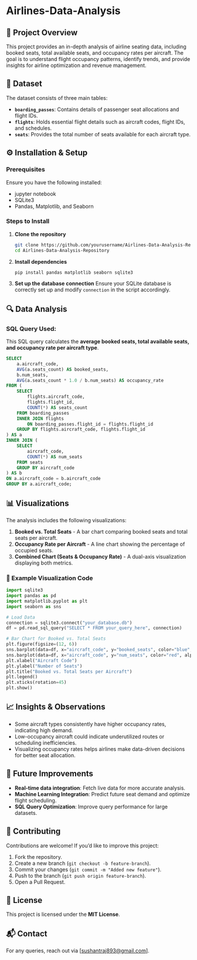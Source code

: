 # Airlines-Data-Analysis


## 📌 Project Overview
This project provides an in-depth analysis of airline seating data, including booked seats, total available seats, and occupancy rates per aircraft. The goal is to understand flight occupancy patterns, identify trends, and provide insights for airline optimization and revenue management.

## 📂 Dataset
The dataset consists of three main tables:
- **`boarding_passes`**: Contains details of passenger seat allocations and flight IDs.
- **`flights`**: Holds essential flight details such as aircraft codes, flight IDs, and schedules.
- **`seats`**: Provides the total number of seats available for each aircraft type.

## ⚙️ Installation & Setup
### Prerequisites
Ensure you have the following installed:
- jupyter notebook
- SQLite3
- Pandas, Matplotlib, and Seaborn

### Steps to Install
1. **Clone the repository**
   ```sh
   git clone https://github.com/yourusername/Airlines-Data-Analysis-Repository.git
   cd Airlines-Data-Analysis-Repository
   ```
2. **Install dependencies**
   ```sh
   pip install pandas matplotlib seaborn sqlite3
   ```
3. **Set up the database connection**
   Ensure your SQLite database is correctly set up and modify `connection` in the script accordingly.

## 🔍 Data Analysis
### SQL Query Used:
This SQL query calculates the **average booked seats, total available seats, and occupancy rate per aircraft type**.
```sql
SELECT
    a.aircraft_code,
    AVG(a.seats_count) AS booked_seats,
    b.num_seats,
    AVG(a.seats_count * 1.0 / b.num_seats) AS occupancy_rate
FROM (
    SELECT
        flights.aircraft_code,
        flights.flight_id,
        COUNT(*) AS seats_count
    FROM boarding_passes
    INNER JOIN flights 
        ON boarding_passes.flight_id = flights.flight_id
    GROUP BY flights.aircraft_code, flights.flight_id
) AS a
INNER JOIN (
    SELECT
        aircraft_code,
        COUNT(*) AS num_seats
    FROM seats
    GROUP BY aircraft_code
) AS b
ON a.aircraft_code = b.aircraft_code
GROUP BY a.aircraft_code;
```

## 📊 Visualizations
The analysis includes the following visualizations:
1. **Booked vs. Total Seats** - A bar chart comparing booked seats and total seats per aircraft.
2. **Occupancy Rate per Aircraft** - A line chart showing the percentage of occupied seats.
3. **Combined Chart (Seats & Occupancy Rate)** - A dual-axis visualization displaying both metrics.

### 📌 Example Visualization Code
```python
import sqlite3
import pandas as pd
import matplotlib.pyplot as plt
import seaborn as sns

# Load Data
connection = sqlite3.connect("your_database.db")
df = pd.read_sql_query("SELECT * FROM your_query_here", connection)

# Bar Chart for Booked vs. Total Seats
plt.figure(figsize=(12, 6))
sns.barplot(data=df, x="aircraft_code", y="booked_seats", color="blue", label="Booked Seats")
sns.barplot(data=df, x="aircraft_code", y="num_seats", color="red", alpha=0.5, label="Total Seats")
plt.xlabel("Aircraft Code")
plt.ylabel("Number of Seats")
plt.title("Booked vs. Total Seats per Aircraft")
plt.legend()
plt.xticks(rotation=45)
plt.show()
```

## 📈 Insights & Observations
- Some aircraft types consistently have higher occupancy rates, indicating high demand.
- Low-occupancy aircraft could indicate underutilized routes or scheduling inefficiencies.
- Visualizing occupancy rates helps airlines make data-driven decisions for better seat allocation.

## 🚀 Future Improvements
- **Real-time data integration**: Fetch live data for more accurate analysis.
- **Machine Learning Integration**: Predict future seat demand and optimize flight scheduling.
- **SQL Query Optimization**: Improve query performance for large datasets.

## 🤝 Contributing
Contributions are welcome! If you’d like to improve this project:
1. Fork the repository.
2. Create a new branch (`git checkout -b feature-branch`).
3. Commit your changes (`git commit -m "Added new feature"`).
4. Push to the branch (`git push origin feature-branch`).
5. Open a Pull Request.

## 📜 License
This project is licensed under the **MIT License**.

## 📬 Contact
For any queries, reach out via [sushantraj893@gmail.com].

